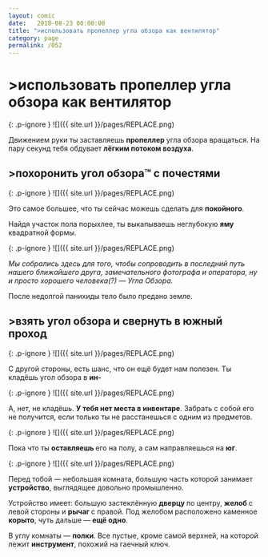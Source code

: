 ```yaml
---
layout: comic
date:   2018-08-23 00:00:00 
title: ">использовать пропеллер угла обзора как вентилятор"
category: page
permalink: /052
---
```

# >использовать пропеллер угла обзора как вентилятор

{: .p-ignore }
![]({{ site.url }}/pages/REPLACE.png)

Движением руки ты заставляешь <strong>пропеллер </strong>угла обзора вращаться. На пару секунд тебя обдувает <strong>лёгким потоком воздуха</strong>.

## >похоронить угол обзора™ с почестями

{: .p-ignore }
![]({{ site.url }}/pages/REPLACE.png)

Это самое большее, что ты сейчас можешь сделать для <strong>покойного</strong>.

Найдя участок пола порыхлее, ты выкапываешь неглубокую <strong>яму </strong>квадратной формы.

{: .p-ignore }
![]({{ site.url }}/pages/REPLACE.png)

<em>Мы собрались здесь для того, чтобы сопроводить в последний путь нашего ближайшего друга, замечательного фотографа и оператора, ну и просто хорошего человека(?) — Угла Обзора.</em>

После недолгой панихиды тело было предано земле.

## >взять угол обзора и свернуть в южный проход

{: .p-ignore }
![]({{ site.url }}/pages/REPLACE.png)

С другой стороны, есть шанс, что он ещё будет нам полезен. Ты кладёшь угол обзора в <strong>ин-</strong>

{: .p-ignore }
![]({{ site.url }}/pages/REPLACE.png)

А, нет, не кладёшь. <strong>У тебя нет места в инвентаре</strong>. Забрать с собой его не получится, если только ты не расстанешься с одним из предметов.

{: .p-ignore }
![]({{ site.url }}/pages/REPLACE.png)

Пока что ты <strong>оставляешь </strong>его на полу, а сам направляешься на <strong>юг</strong>.

{: .p-ignore }
![]({{ site.url }}/pages/REPLACE.png)

Перед тобой — небольшая комната, большую часть которой занимает <strong>устройство</strong>, выглядящее довольно промышленно.

Устройство имеет: большую застеклённую <strong>дверцу </strong>по центру, <strong>желоб </strong>с левой стороны и <strong>рычаг </strong>с правой. Под желобом расположено каменное <strong>корыто</strong>, чуть дальше —<strong> ещё одно</strong>.

В углу комнаты — <strong>полки</strong>. Все пустые, кроме самой верхней, на которой лежит <strong>инструмент</strong>, похожий на гаечный ключ.

